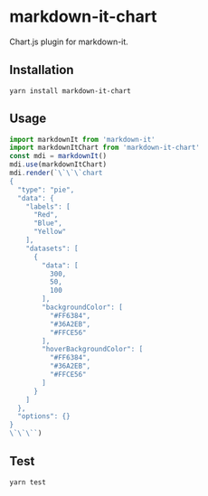 # markdown-it-chart

Chart.js plugin for markdown-it.


## Installation

```
yarn install markdown-it-chart
```


## Usage

```JavaScript
import markdownIt from 'markdown-it'
import markdownItChart from 'markdown-it-chart'
const mdi = markdownIt()
mdi.use(markdownItChart)
mdi.render(`\`\`\`chart
{
  "type": "pie",
  "data": {
    "labels": [
      "Red",
      "Blue",
      "Yellow"
    ],
    "datasets": [
      {
        "data": [
          300,
          50,
          100
        ],
        "backgroundColor": [
          "#FF6384",
          "#36A2EB",
          "#FFCE56"
        ],
        "hoverBackgroundColor": [
          "#FF6384",
          "#36A2EB",
          "#FFCE56"
        ]
      }
    ]
  },
  "options": {}
}
\`\`\``)
```


## Test

```
yarn test
```
